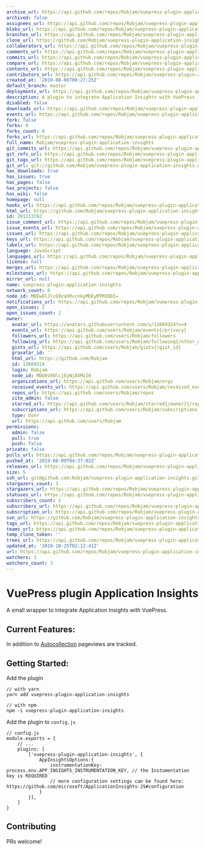 ```yaml
---
archive_url: https://api.github.com/repos/Robjam/vuepress-plugin-application-insights/{archive_format}{/ref}
archived: false
assignees_url: https://api.github.com/repos/Robjam/vuepress-plugin-application-insights/assignees{/user}
blobs_url: https://api.github.com/repos/Robjam/vuepress-plugin-application-insights/git/blobs{/sha}
branches_url: https://api.github.com/repos/Robjam/vuepress-plugin-application-insights/branches{/branch}
clone_url: https://github.com/Robjam/vuepress-plugin-application-insights.git
collaborators_url: https://api.github.com/repos/Robjam/vuepress-plugin-application-insights/collaborators{/collaborator}
comments_url: https://api.github.com/repos/Robjam/vuepress-plugin-application-insights/comments{/number}
commits_url: https://api.github.com/repos/Robjam/vuepress-plugin-application-insights/commits{/sha}
compare_url: https://api.github.com/repos/Robjam/vuepress-plugin-application-insights/compare/{base}...{head}
contents_url: https://api.github.com/repos/Robjam/vuepress-plugin-application-insights/contents/{+path}
contributors_url: https://api.github.com/repos/Robjam/vuepress-plugin-application-insights/contributors
created_at: '2019-08-08T08:27:25Z'
default_branch: master
deployments_url: https://api.github.com/repos/Robjam/vuepress-plugin-application-insights/deployments
description: A plugin to integrate Application Insights with VuePress
disabled: false
downloads_url: https://api.github.com/repos/Robjam/vuepress-plugin-application-insights/downloads
events_url: https://api.github.com/repos/Robjam/vuepress-plugin-application-insights/events
fork: false
forks: 0
forks_count: 0
forks_url: https://api.github.com/repos/Robjam/vuepress-plugin-application-insights/forks
full_name: Robjam/vuepress-plugin-application-insights
git_commits_url: https://api.github.com/repos/Robjam/vuepress-plugin-application-insights/git/commits{/sha}
git_refs_url: https://api.github.com/repos/Robjam/vuepress-plugin-application-insights/git/refs{/sha}
git_tags_url: https://api.github.com/repos/Robjam/vuepress-plugin-application-insights/git/tags{/sha}
git_url: git://github.com/Robjam/vuepress-plugin-application-insights.git
has_downloads: true
has_issues: true
has_pages: false
has_projects: false
has_wiki: false
homepage: null
hooks_url: https://api.github.com/repos/Robjam/vuepress-plugin-application-insights/hooks
html_url: https://github.com/Robjam/vuepress-plugin-application-insights
id: 201213782
issue_comment_url: https://api.github.com/repos/Robjam/vuepress-plugin-application-insights/issues/comments{/number}
issue_events_url: https://api.github.com/repos/Robjam/vuepress-plugin-application-insights/issues/events{/number}
issues_url: https://api.github.com/repos/Robjam/vuepress-plugin-application-insights/issues{/number}
keys_url: https://api.github.com/repos/Robjam/vuepress-plugin-application-insights/keys{/key_id}
labels_url: https://api.github.com/repos/Robjam/vuepress-plugin-application-insights/labels{/name}
language: JavaScript
languages_url: https://api.github.com/repos/Robjam/vuepress-plugin-application-insights/languages
license: null
merges_url: https://api.github.com/repos/Robjam/vuepress-plugin-application-insights/merges
milestones_url: https://api.github.com/repos/Robjam/vuepress-plugin-application-insights/milestones{/number}
mirror_url: null
name: vuepress-plugin-application-insights
network_count: 0
node_id: MDEwOlJlcG9zaXRvcnkyMDEyMTM3ODI=
notifications_url: https://api.github.com/repos/Robjam/vuepress-plugin-application-insights/notifications{?since,all,participating}
open_issues: 2
open_issues_count: 2
owner:
  avatar_url: https://avatars.githubusercontent.com/u/12609324?v=4
  events_url: https://api.github.com/users/Robjam/events{/privacy}
  followers_url: https://api.github.com/users/Robjam/followers
  following_url: https://api.github.com/users/Robjam/following{/other_user}
  gists_url: https://api.github.com/users/Robjam/gists{/gist_id}
  gravatar_id: ''
  html_url: https://github.com/Robjam
  id: 12609324
  login: Robjam
  node_id: MDQ6VXNlcjEyNjA5MzI0
  organizations_url: https://api.github.com/users/Robjam/orgs
  received_events_url: https://api.github.com/users/Robjam/received_events
  repos_url: https://api.github.com/users/Robjam/repos
  site_admin: false
  starred_url: https://api.github.com/users/Robjam/starred{/owner}{/repo}
  subscriptions_url: https://api.github.com/users/Robjam/subscriptions
  type: User
  url: https://api.github.com/users/Robjam
permissions:
  admin: false
  pull: true
  push: false
private: false
pulls_url: https://api.github.com/repos/Robjam/vuepress-plugin-application-insights/pulls{/number}
pushed_at: '2019-08-09T04:37:02Z'
releases_url: https://api.github.com/repos/Robjam/vuepress-plugin-application-insights/releases{/id}
size: 5
ssh_url: git@github.com:Robjam/vuepress-plugin-application-insights.git
stargazers_count: 3
stargazers_url: https://api.github.com/repos/Robjam/vuepress-plugin-application-insights/stargazers
statuses_url: https://api.github.com/repos/Robjam/vuepress-plugin-application-insights/statuses/{sha}
subscribers_count: 1
subscribers_url: https://api.github.com/repos/Robjam/vuepress-plugin-application-insights/subscribers
subscription_url: https://api.github.com/repos/Robjam/vuepress-plugin-application-insights/subscription
svn_url: https://github.com/Robjam/vuepress-plugin-application-insights
tags_url: https://api.github.com/repos/Robjam/vuepress-plugin-application-insights/tags
teams_url: https://api.github.com/repos/Robjam/vuepress-plugin-application-insights/teams
temp_clone_token: ''
trees_url: https://api.github.com/repos/Robjam/vuepress-plugin-application-insights/git/trees{/sha}
updated_at: '2019-10-25T02:12:41Z'
url: https://api.github.com/repos/Robjam/vuepress-plugin-application-insights
watchers: 3
watchers_count: 3
---
```


# VuePress plugin Application Insights

A small wrapper to integrate Application Insights with VuePress. 

## Current Features:

In addition to [Autocollection](https://github.com/microsoft/ApplicationInsights-JS#setting-up-autocollection) pageviews are tracked.

## Getting Started:

Add the plugin
```
// with yarn
yarn add vuepress-plugin-application-insights

// with npm
npm -i vuepress-plugin-application-insights
```

Add the plugin to `config.js`

```
// config.js
module.exports = {
    // ...
    plugins: [
        ['vuepress-plugin-application-insights', {
            AppInsightsOptions:{
                instrumentationKey: process.env.APP_INSIGHTS_INSTRUMENTATION_KEY, // the Instumentation key is REQUIRED
                // more configuration settings can be found here: https://github.com/microsoft/ApplicationInsights-JS#configuration
            }
        }],
    ]
}
```

## Contributing

PRs welcome!
